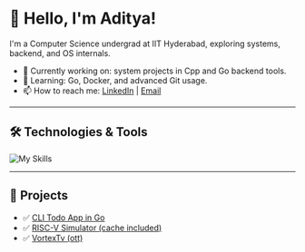 # 👋 Hello, I'm Aditya!

I'm a Computer Science undergrad at IIT Hyderabad, exploring systems, backend, and OS internals.

- 🔭 Currently working on: system projects in Cpp and Go backend tools.
- 🌱 Learning: Go, Docker, and advanced Git usage.
- 📫 How to reach me: [LinkedIn](https://www.linkedin.com/in/madishetty-aditya-nath-131a21347/) | [Email](mailto:adityanath5002@gmail.com)

---

## 🛠️ Technologies & Tools
![My Skills](https://skillicons.dev/icons?i=go,cpp,python,linux,git,mysql,mongodb,c,html,css,tailwind,nodejs,react)

---


## 📌 Projects
- ✅ [CLI Todo App in Go](https://github.com/Adityanath-madishetti/todo-cli)
- ✅ [RISC-V Simulator (cache included)](https://github.com/Adityanath-madishetti/Cache--simulation)
- ✅ [VortexTv (ott)](https://github.com/Adityanath-madishetti/VortexTv)
